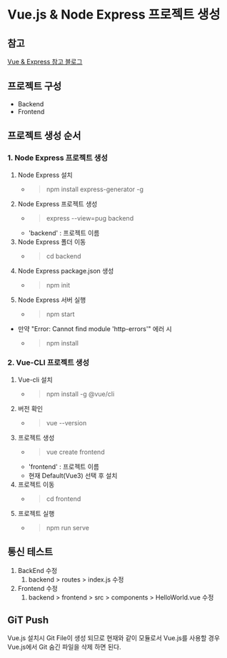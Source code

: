 # Vue.js & Node Express 프로젝트 생성

## 참고

[Vue & Express 참고 블로그](https://velog.io/@choco_sister/Vue-3-Vue-CLI-Vuex-VueRouter-Axios-JWT-%EB%A1%9C%EA%B7%B8%EC%9D%B8%ED%9A%8C%EC%9B%90%EA%B0%80%EC%9E%85-%EA%B8%B0%EB%8A%A5-%EA%B5%AC%ED%98%84-1-BackendAPI%EC%84%9C%EB%B2%84-%EC%83%9D%EC%84%B1 "choco_sister")

## 프로젝트 구성

* Backend
* Frontend

## 프로젝트 생성 순서

### 1. Node Express 프로젝트 생성

1. Node Express 설치
    * > npm install express-generator -g
2. Node Express 프로젝트 생성
    * > express --view=pug backend
    * 'backend' : 프로젝트 이름
3. Node Express 폴더 이동
    * > cd backend
4. Node Express package.json 생성
    * > npm init
5. Node Express 서버 실행
    * > npm start
* 만약 "Error: Cannot find module 'http-errors'" 에러 시
    * > npm install

### 2. Vue-CLI 프로젝트 생성

1. Vue-cli 설치
    * > npm install -g @vue/cli
2. 버전 확인
    * > vue --version
3. 프로젝트 생성
    * > vue create frontend
    * 'frontend' : 프로젝트 이름
    * 현재 Default(Vue3) 선택 후 설치
4. 프로젝트 이동
    * > cd frontend
5. 프로젝트 실행
    * > npm run serve

## 통신 테스트

1. BackEnd 수정
    1. backend > routes > index.js 수정
2. Frontend 수정
    1. backend > frontend > src > components > HelloWorld.vue 수정

## GiT Push

Vue.js 설치시 Git File이 생성 되므로 현재와 같이 모듈로서 Vue.js를 사용할 경우 Vue.js에서 Git 숨긴 파일을 삭제 하면 된다. 